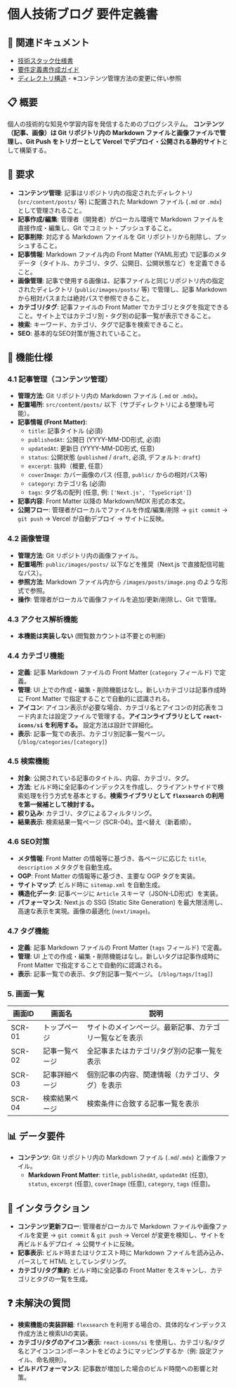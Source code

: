 # 個人技術ブログ 要件定義書

## 📑 関連ドキュメント

- [技術スタック仕様書](../../003_teck_stack.md)
- [要件定義書作成ガイド](../rules/make-specification.md)
- [ディレクトリ構造](../../002_directory_structure.md) - ※コンテンツ管理方法の変更に伴い参照

## 📋 概要

個人の技術的な知見や学習内容を発信するためのブログシステム。
**コンテンツ（記事、画像）は Git リポジトリ内の Markdown ファイルと画像ファイルで管理し、Git Push をトリガーとして Vercel でデプロイ・公開される静的サイト**として構築する。

## 🎯 要求

- **コンテンツ管理**: 記事はリポジトリ内の指定されたディレクトリ (`src/content/posts/` 等) に配置された Markdown ファイル (`.md` or `.mdx`) として管理されること。
- **記事作成/編集**: 管理者（開発者）がローカル環境で Markdown ファイルを直接作成・編集し、Git でコミット・プッシュすること。
- **記事削除**: 対応する Markdown ファイルを Git リポジトリから削除し、プッシュすること。
- **記事情報**: Markdown ファイル内の Front Matter (YAML形式) で記事のメタデータ（タイトル、カテゴリ、タグ、公開日、公開状態など）を定義できること。
- **画像管理**: 記事で使用する画像は、記事ファイルと同じリポジトリ内の指定されたディレクトリ (`public/images/posts/` 等) で管理し、記事 Markdown から相対パスまたは絶対パスで参照できること。
- **カテゴリ/タグ**: 記事ファイルの Front Matter でカテゴリとタグを指定できること。サイト上ではカテゴリ別・タグ別の記事一覧が表示できること。
- **検索**: キーワード、カテゴリ、タグで記事を検索できること。
- **SEO**: 基本的なSEO対策が施されていること。

## 📝 機能仕様

### 4.1 記事管理（コンテンツ管理）

- **管理方法**: Git リポジトリ内の Markdown ファイル (`.md` or `.mdx`)。
- **配置場所**: `src/content/posts/` 以下（サブディレクトリによる整理も可能）。
- **記事情報 (Front Matter)**:
    - `title`: 記事タイトル (必須)
    - `publishedAt`: 公開日 (YYYY-MM-DD形式, 必須)
    - `updatedAt`: 更新日 (YYYY-MM-DD形式, 任意)
    - `status`: 公開状態 (`published` / `draft`, 必須, デフォルト: `draft`)
    - `excerpt`: 抜粋（概要, 任意）
    - `coverImage`: カバー画像のパス (任意, `public/` からの相対パス等)
    - `category`: カテゴリ名 (必須)
    - `tags`: タグ名の配列 (任意, 例: `['Next.js', 'TypeScript']`)
- **記事内容**: Front Matter 以降の Markdown/MDX 形式の本文。
- **公開フロー**: 管理者がローカルでファイルを作成/編集/削除 -> `git commit` -> `git push` -> Vercel が自動デプロイ -> サイトに反映。

### 4.2 画像管理

- **管理方法**: Git リポジトリ内の画像ファイル。
- **配置場所**: `public/images/posts/` 以下などを推奨（Next.js で直接配信可能なパス）。
- **参照方法**: Markdown ファイル内から `/images/posts/image.png` のような形式で参照。
- **操作**: 管理者がローカルで画像ファイルを追加/更新/削除し、Git で管理。

### 4.3 アクセス解析機能

- **本機能は実装しない** (閲覧数カウントは不要との判断)

### 4.4 カテゴリ機能

- **定義**: 記事 Markdown ファイルの Front Matter (`category` フィールド) で定義。
- **管理**: UI 上での作成・編集・削除機能はなし。新しいカテゴリは記事作成時に Front Matter で指定することで自動的に認識される。
- **アイコン**: アイコン表示が必要な場合、カテゴリ名とアイコンの対応表をコード内または設定ファイルで管理する。**アイコンライブラリとして `react-icons/si` を利用する。** 設定方法は設計で詳細化。
- **表示**: 記事一覧での表示、カテゴリ別記事一覧ページ。 (`/blog/categories/[category]`)

### 4.5 検索機能

- **対象**: 公開されている記事のタイトル、内容、カテゴリ、タグ。
- **方法**: ビルド時に全記事のインデックスを作成し、クライアントサイドで検索処理を行う方式を基本とする。**検索ライブラリとして `flexsearch` の利用を第一候補として検討する。**
- **絞り込み**: カテゴリ、タグによるフィルタリング。
- **結果表示**: 検索結果一覧ページ (SCR-04)。並べ替え（新着順）。

### 4.6 SEO対策

- **メタ情報**: Front Matter の情報等に基づき、各ページに応じた `title`, `description` メタタグを自動生成。
- **OGP**: Front Matter の情報等に基づき、主要な OGP タグを実装。
- **サイトマップ**: ビルド時に `sitemap.xml` を自動生成。
- **構造化データ**: 記事ページに `Article` スキーマ（JSON-LD形式）を実装。
- **パフォーマンス**: Next.js の SSG (Static Site Generation) を最大限活用し、高速な表示を実現。画像の最適化 (`next/image`)。

### 4.7 タグ機能

- **定義**: 記事 Markdown ファイルの Front Matter (`tags` フィールド) で定義。
- **管理**: UI 上での作成・編集・削除機能はなし。新しいタグは記事作成時に Front Matter で指定することで自動的に認識される。
- **表示**: 記事一覧での表示、タグ別記事一覧ページ。 (`/blog/tags/[tag]`)

### 5. 画面一覧

| 画面ID  | 画面名           | 説明                                                |
|---------|------------------|-----------------------------------------------------|
| SCR-01  | トップページ     | サイトのメインページ。最新記事、カテゴリ一覧などを表示 |
| SCR-02  | 記事一覧ページ   | 全記事またはカテゴリ/タグ別の記事一覧を表示         |
| SCR-03  | 記事詳細ページ   | 個別記事の内容、関連情報（カテゴリ、タグ）を表示       |
| SCR-04  | 検索結果ページ   | 検索条件に合致する記事一覧を表示                    |

## 📊 データ要件

- **コンテンツ**: Git リポジトリ内の Markdown ファイル (`.md`/`.mdx`) と画像ファイル。
    - **Markdown Front Matter**: `title`, `publishedAt`, `updatedAt` (任意), `status`, `excerpt` (任意), `coverImage` (任意), `category`, `tags` (任意)。

## 🔄 インタラクション

- **コンテンツ更新フロー**: 管理者がローカルで Markdown ファイルや画像ファイルを変更 -> `git commit` & `git push` -> Vercel が変更を検知し、サイトを再ビルド＆デプロイ -> 公開サイトに反映。
- **記事表示**: ビルド時またはリクエスト時に Markdown ファイルを読み込み、パースして HTML としてレンダリング。
- **カテゴリ/タグ集約**: ビルド時に全記事の Front Matter をスキャンし、カテゴリとタグの一覧を生成。

## ❓ 未解決の質問

- **検索機能の実装詳細**: `flexsearch` を利用する場合の、具体的なインデックス作成方法と検索UIの実装。
- **カテゴリ/タグのアイコン表示**: `react-icons/si` を使用し、カテゴリ名/タグ名とアイコンコンポーネントをどのようにマッピングするか（例: 設定ファイル、命名規則）。
- **ビルドパフォーマンス**: 記事数が増加した場合のビルド時間への影響と対策。 